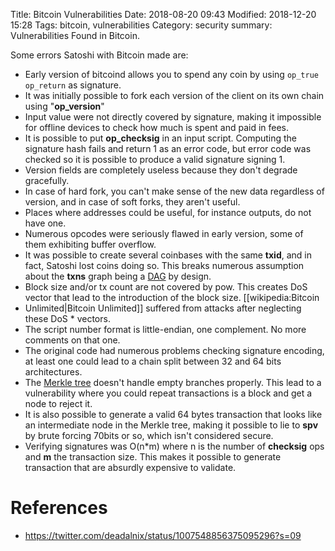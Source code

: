 Title: Bitcoin Vulnerabilities
Date: 2018-08-20 09:43
Modified: 2018-12-20 15:28
Tags: bitcoin, vulnerabilities
Category: security
summary: Vulnerabilities Found in Bitcoin.

Some errors Satoshi with Bitcoin made are:

* Early version of bitcoind allows you to spend any coin by using `op_true op_return` as signature.
* It was initially possible to fork each version of the client on its own chain using "**op\_version**"
* Input value were not directly covered by signature, making it impossible for offline devices to check how much is spent and paid in fees.
* It is possible to put **op\_checksig** in an input script. Computing the signature hash fails and return 1 as an error code, but error code was checked so it is possible to produce a valid signature signing 1.
* Version fields are completely useless because they don't degrade gracefully.
* In case of hard fork, you can't make sense of the new data regardless of version, and in case of soft forks, they aren't useful.
* Places where addresses could be useful, for instance outputs, do not have one.
* Numerous opcodes were seriously flawed in early version, some of them exhibiting buffer overflow.
* It was possible to create several coinbases with the same **txid**, and in fact, Satoshi lost coins doing so. This breaks numerous assumption about the **txns** graph being a [DAG](wikipedia:Directed_acyclic_graph "wikilink") by design.
* Block size and/or tx count are not covered by pow. This creates DoS vector that lead to the introduction of the block size.  \[\[wikipedia:Bitcoin
* Unlimited|Bitcoin Unlimited\]\] suffered from attacks after neglecting these DoS * vectors.
* The script number format is little-endian, one complement. No more comments on that one.
* The original code had numerous problems checking signature encoding, at least one could lead to a chain split between 32 and 64 bits architectures.
* The [Merkle tree](wikipedia:Merkle_tree "wikilink") doesn't handle empty branches properly. This lead to a vulnerability where you could repeat transactions is a block and get a node to reject it.
* It is also possible to generate a valid 64 bytes transaction that looks like an intermediate node in the Merkle tree, making it possible to lie to **spv** by brute forcing 70bits or so, which isn't considered secure.
* Verifying signatures was O(n\*m) where n is the number of **checksig** ops and **m** the transaction size. This makes it possible to generate transaction that are absurdly expensive to validate.

References
==========

* <https://twitter.com/deadalnix/status/1007548856375095296?s=09>

